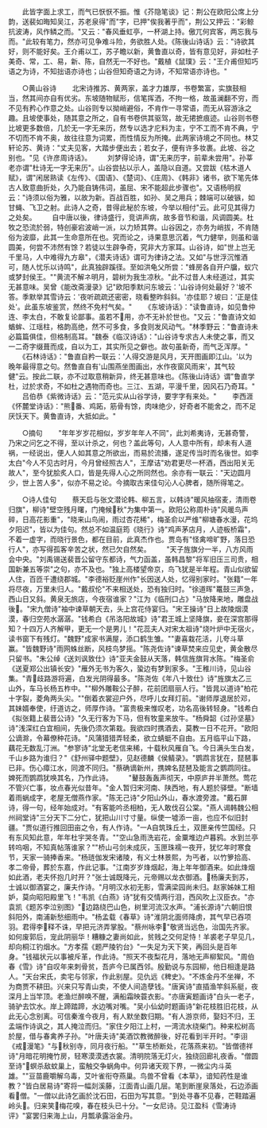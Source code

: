 <!-- { "loadSidebar": true } -->
　　此皆字面上求工，而气已恹恹不振。惟《芥隐笔谈》记：荆公在欧阳公席上分韵，送裴如晦知吴江，苏老泉得"而"字，已押"俟我著乎而"，荆公又押云："彩鲸抗波涛，风作鳞之而。"又云："春风垂虹亭，一杯湖上持。傲兀何宾客，两忘我与而。"此较有笔力，然亦可见争难斗险，务欲胜人处。《陈後山诗话》云："诗欲其好，则不能好矣。王介甫以工，苏子瞻以新，黄鲁直以奇，皆有意见好，非如杜子美奇、常，工、易，新、陈，自然无一不好也。"戴植《鼠璞》云："王介甫但知巧语之为诗，不知拙语亦诗也；山谷但知奇语之为诗，不知常语亦诗也。"

　　○黄山谷诗
　　北宋诗推苏、黄两家，盖才力雄厚，书卷繁富，实旗鼓相当，然其间亦自有优劣。东坡随物赋形，信笔挥洒，不拘一格，故虽澜翻不穷，而不见有矜心作意之处。山谷则专以拗峭避俗，不肯作一寻常语，而无从容游泳之趣。且坡使事处，随其意之所之，自有书卷供其驱驾，故无捃摭痕迹。山谷则书卷比坡更多数倍，几於无一字无来历，然专以选才庀料为主，宁不工而不肯不典，宁不切而不肯不奥，故往往意为词累，而性情反为所掩。此两家诗境之不同也。林艾轩论苏、黄诗："丈夫见客，大踏步便出去；若女子，便有许多妆裹。此坡、谷之别也。"见《许彦周诗话》。
　　刘梦得论诗，谓"无来历字，前辈未尝用"。孙莘老亦谓"杜诗无一字无来历"。山谷尝拈以示人，盖隐以自道。又尝跋《枯木道人赋》，谓"闲居熟读《左传》、《国语》、《楚词》、《庄周》、《韩非》诸书，欲下笔先体古人致意曲折处，久乃能自铸伟词，虽屈、宋不能超此步骤也"。又语杨明叔云："诗须以俗为雅，以故为新。百战百胜，如孙、吴之用兵；棘端可以破镞，如甘蝇、飞卫之射。此诗人之奇，昔得此秘於东坡，今举以相付"云。此可见其得力之处矣。
　　自中唐以後，律诗盛行，竞讲声病，故多音节和谐，风调圆美。杜牧之恐流於弱，特创豪宕波峭一派，以力矫其弊。山谷因之，亦务为峭拔，不肯随俗为波靡，此其一生命意所在也。究而论之，诗果意思沉着，气力健举，则虽和谐圆美，何尝不沛然有馀？若徒以生辟争奇，究非大方家耳。山谷诗，如"世上岂无千里马，人中难得九方皋"，《潜夫诗话》谓可为律诗之法。又如"与世浮沉惟酒可，随人忧乐以诗鸣"，此真独辟蹊径。至如洪龟父所尝："蜂房各自开户牖，蚁穴或梦封侯王。""黄流不解ネ明月，碧树为我生凉秋。"此不过昔人未经道过，其实无甚意味。吴曾《能改斋漫录》记"欧阳季默问东坡云：'山谷诗何处最好？'坡不答。季默举其雪诗云：'夜听疏疏还密密，晓看整昨斜斜。'亦佳耶？坡曰：'正是佳处'。此虽东坡鉴赏，然终不免村气矣。"
　　《东坡诗话》："读鲁直诗，如见鲁仲连、李太白，不敢复论鄙事。虽若不用，亦不无补於世也。"又云："鲁直诗文如蝤蛑、江瑶柱，格韵高绝，然不可多食，多食则发风动气。"林季野云："鲁直诗未必篇篇俱佳，但格制高耳。"魏泰《临汉诗话》："山谷诗专求古人未使之事，而又一二奇字缀葺而成，自以为工，其实所见之僻也。故句虽新奇，而气乏浑厚。"
　　《石林诗话》："鲁直自矜一联云：'人得交游是风月，天开图画即江山。'以为晚年最得意之句。然鲁直自有'山围燕坐图画出，水作夜窗风雨来'，其气较健"云。按此二联，亦不过取意稍新异，终无甚意味也。《陈後山诗话》谓"鲁直学杜，过於求奇，不如杜之遇物而奇也。三江、五湖，平漫千里，因风石乃奇耳。"
　　吕伯恭《紫微诗话》云："范元实从山谷学诗，要字字有来处。"
　　李西涯《怀麓堂诗话》："熊番、鸡跖，筋骨有馀，肉味绝少，好奇者不能舍之，而不足厌饫天下。黄鲁直诗，大抵如此。"

　　○摘句
　　"年年岁岁花相似，岁岁年年人不同"，此刘希夷诗，无甚奇警，乃宋之问乞之不得，至以计杀之，何也？盖此等句，人人意中所有，却未有人道祸，一经说出，便人人如其意之所欲出，而易於流播，遂足传当时而名後世。如李太白"今人不见古时月，今月曾经照古人"，王摩诘"劝君更尽一杯酒，西出阳关无故人"，至今犹脍炙人口，皆是先得人心之所同然也。余亦有一联云："天边圆月少，世上苦人多"，似亦不易之论。今摘取古来佳句沁人心脾者，随所得笔之。

　　○诗人佳句
　　蔡天启与张文潜论韩、柳五言，以韩诗"暖风抽宿麦，清雨卷归旗"，柳诗"壁空残月曙，门掩候秋"为集中第一。欧阳公称周朴诗"风暖鸟声碎，日高花影重"，"晓来山鸟闹，雨过杏花稀"，梅圣俞以严维"柳塘春水漫，花坞夕阳迟"，皆以为佳句。然总不如温庭筠《晓行》诗"鸡声茅店月，人迹板桥霜"，不着一虚字，而晓行景色，都在目前，此真杰作也。贾岛有"怪禽啼旷野，落日恐行人"，亦写得孤客辛苦之状，然已欠自然矣。
　　"天子旌旗分一半，八方风雨会中央。"刘禹锡送裴晋公留守东都诗，气力函盖，虽韩昌黎"将军旧压三司贵，相国新兼五等崇"之句，亦不及也。"独上高楼望帝京，鸟飞犹是半年程。青山似欲留人住，百匝千遭绕郡城。"李德裕贬崖州作"长因送人处，忆得别家时。"张籍"一年将尽夜，万里未归人。"戴叔伦"不来相送处，恐有独归时。"徐道晖"鼍鼓三声急，西山日又斜。黄泉无旅店，今夜宿谁家？"江为《临刑口占》"马放降来地，雕盘战後。"宋九僧诗"袖中谏草朝天去，头上宫花侍宴归。"宋王操诗"日上故陵烟漠漠，春归空苑水潺潺。"钱希白《吊洛阳故城》诗"君王城上坚降旗，妾在深宫那得知？十四万人齐解甲，更无一个是男儿！"花蕊夫人对宋太祖诗"烧叶炉中无宿火，读书窗下有残灯。"魏野"成家书满屋，添口鹤生雏。""妻喜栽花活，儿夸斗草赢。"皆魏野诗"雨网蛛丝断，风枝鸟梦摇。"陈尧佐诗"谏草焚来应见史，黄金散尽只留书。"朱公绰《送刘讽致仕》诗"亚夫金鼓从天落，韩信旌旗背水陈。"梅圣俞《送夏郑公出镇长安》"雁外无书为客久，蛩边有梦到家多。"王稚川诗，见山谷集。"青歧路游将遍，白发光阴得最多。"陈尧佐《年八十致仕》诗"旌旗太乙三山外，车马长杨五柞中。""柳外雕鞍公子醉，花前团扇丽人行。"皆晁以道诗"柏花十字裂，菱角两头尖。""倒着衣裳迎户外，尽呼儿女拜灯前。"谢师厚退居於邓，其妹婿奉使，纡道访之，师厚作诗。"富贵极来惟叹老，功名高後转轻身。"钱希白《拟张籍上裴晋公诗》"久无行客为下马，但有牧童来放牛。"杨舜韶《过孙坚墓》诗"浅深红白宜相间，先後仍须次第栽。我欲四时携酒去，莫教一日不花开。"欧阳公谪滁，令幕僚种花诗。"风蒲猎猎弄轻柔，欲立蜻蜓不自由。五月临平山下路，藕花无数乱汀洲。"参寥诗"北堂无老信来稀，十载秋风雁自飞。今日满头生白发，千山乡路为谁归？"《舒州驿中题壁》，见赵德麟《侯鲭录》。"鹦鹉言犹在，琵琶事已非。伤心瘴江水，同渡不同归。"蔡确谪新州，携婢名琵琶及能言之鹦鹉同往。婢死而鹦鹉犹唤其名，乃作此诗。
　　"鼙鼓轰轰声彻天，中原庐井半萧然。莺花不管兴亡事，妆点春光似昔年。"金人暂归宋河南、陕西地，有人题於驿壁。"断墙着雨蜗成字，老屋无僧燕作家。"陈无己诗"夕阳山外山，春水渡旁渡。"戴石屏诗，得一句，经年始成对。"有客能吟丞相柏，无人敢伐召公棠。"燕人谒韩魏公相州祠堂诗"三分天下二分亡，犹把山川寸寸量。纵使一墟添一亩，也应不似旧封疆。"贾似道行推回田亩之令，有人作诗。"一А自筑珠丘土，双匣亲传竺国经。只有东风知此意，年年杜宇哭冬青。""空山急雨洗岩花，金粟堆边卢暮鸦。水到兰亭转呜咽，不知真帖落谁家？""桥山弓剑未成灰，玉匣珠襦一夜开，犹忆年时寒食节，天家一骑捧香来。"杨琏伽发宋诸陵，有义士林景熙，为丐者，以竹箩拾高、孝二帝骨，葬於东嘉，作此记事。"江南岁岁烽烟起，海上年年御酒来。如此烽烟如此酒，老夫怀抱几时开？"张士诚既降元，元帝赐以龙衣御酒。杨廉夫到苏，士诚以御酒宴之，廉夫作诗。"月明汉水初无影，雪满梁园尚未归。赵家姊妹工相妒，莫向昭阳殿里飞！"韦凯《白燕》诗"犹有交情两行泪，西风吹上汉臣衣。"亦袁凯《题苏李泣别图》"边路绕巴山色，树里河流汉水声。"浦长源诗"六朝旧恨斜阳外，南浦新愁细雨中。"杨孟载《春草》诗"淮阴北面师降虏，其气早已吞项羽。君得李释不诛，早把元济弄掌股。"蔡州咏李"敬贤当远色，治国先齐家。如何废郭后，宠此阴丽华！糟糠之妻尚如此，贫贱之交何足恃！羊裘老子早见几，却向桐江钓烟水。"方孝孺《题严陵钓台》"一失足为天下笑，再回头是百年身。"钱福状元以事被斥革，作此诗。"照天不夜梨花月，落地无声柳絮风。"周伯春《雪》诗"自叹年来刺骨贫，吾庐今已属西邻。殷勤说与东园柳，他日相逢是路人。"天台宋氏，卖宅与邻家，作此别屋。见仇远《稗史》。"不炼金丹不坐禅，不为商贾不耕田。兴来只写青山卖，不使人间造孽钱。"唐寅诗"直插渔竿斜系艇，夜深月上当竿顶。老渔烂醉唤不醒，满船霜映蓑衣影。"亦唐寅题画诗"白头一老子，骑驴去饮水。岸上蹄踏蹄，水边嘴对嘴。"吴小仙幼时题画诗"新花枝胜旧花枝，从此无心念别离。可信秦淮今夜月，有人默坐数归期。"有人游京师，娶妇不归，王孟端作诗讽之，其人掩泣而归。"家住夕阳江上村，一湾流水绕柴门。种来松树高於屋，借与春禽养子孙。"叶唐夫诗"美酒饮教微醉後，好花看到半开时。"李诩《戒漫笔》"与秋别寺，同月夜行船。""草生桥断处，花落燕来初。"皆僧德祥诗"月暗花明掩竹房，轻寒漠漠透衣裳。清明院落无灯火，独绕回廊礼夜香。"僧圆至诗"螟杀敌蚊巢上，蛮触交争蜗角中。何异诸天观下界，一微尘内斗英雄。""豆苗鹿嚼解乌毒，艾叶雀衔夺燕巢。鸟兽不曾看《本草》，谙知药性是谁教？"皆白居易诗"寄将一幅剡溪藤，江面青山画几层。笔到断崖泉落处，石边添画看僧。"一僧以此诗乞画於沈石田，石田为写其意。"到处寻春不见春，芒鞋踏遍岭头。归来笑梅花嗅，春在枝头已十分。"一女尼诗。见江盈科《雪涛诗评》"宴罢归来海上山，月瓢承露浴金丹。
